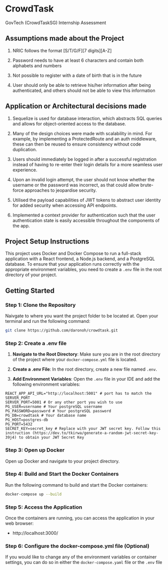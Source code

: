 # CrowdTask
GovTech (CrowdTaskSG) Internship Assessment

## Assumptions made about the Project
1. NRIC follows the format \[S/T/G/F\]\[7 digits\]\[A-Z\]

2. Password needs to have at least 6 characters and contain both alphabets and numbers

3. Not possible to register with a date of birth that is in the future

4. User should only be able to retrieve his/her information after being authenticated, and others should not be able to view this information

## Application or Architectural decisions made
1. Sequelize is used for database interaction, which abstracts SQL queries and allows for object-oriented access to the database.

2. Many of the design choices were made with scalability in mind. For example, by implementing a ProtectedRoute and an auth middleware, these can then be reused to ensure consistency without code duplication.

3. Users should immediately be logged in after a successful registration instead of having to re-enter their login details for a more seamless user experience.

4. Upon an invalid login attempt, the user should not know whether the username or the password was incorrect, as that could allow brute-force approaches to jeopardise security.

5. Utilised the payload capabilities of JWT tokens to abstract user identity for added security when accessing API endpoints.

6. Implemented a context provider for authentication such that the user authentication state is easily accessible throughout the components of the app.

## Project Setup Instructions

This project uses Docker and Docker Compose to run a full-stack application with a React frontend, a Node.js backend, and a PostgreSQL database. To ensure that your application runs correctly with the appropriate environment variables, you need to create a `.env` file in the root directory of your project.

## Getting Started

### Step 1: Clone the Repository
Naivgate to where you want the project folder to be located at.
Open your terminal and run the following command:
```bash
git clone https://github.com/daronoh/crowdtask.git
```

### Step 2: Create a .env file
1. **Navigate to the Root Directory**: Make sure you are in the root directory of the project where your `docker-compose.yml` file is located.

2. **Create a .env File**: In the root directory, create a new file named `.env`.

3. **Add Environment Variables**: Open the `.env` file in your IDE and add the following environment variables:
```
REACT_APP_API_URL="http://localhost:5001" # port has to match the SERVER_PORT
SERVER_PORT=5001 # Or any other port you wish to use
PG_USER=username # Your postgreSQL username
PG_PASSWORD=password # Your postgreSQL password
PG_DB=crowdtask # Your database name
PG_HOST=postgres-db
PG_PORT=5432
SECRET_KEY=secret_key # Replace with your JWT secret key. Follow this instruction (https://dev.to/tkirwa/generate-a-random-jwt-secret-key-39j4) to obtain your JWT Secret Key
```

### Step 3: Open up Docker 
Open up Docker and navigate to your project directory.

### Step 4: Build and Start the Docker Containers
Run the following command to build and start the Docker containers:
```bash
docker-compose up --build
```

### Step 5: Access the Application
Once the containers are running, you can access the application in your web browser:
- http://localhost:3000/

### Step 6: Configure the docker-compose.yml file (Optional)
If you would like to change any of the environment variables or container settings, you can do so
in either the `docker-compose.yaml` file or the `.env` file

